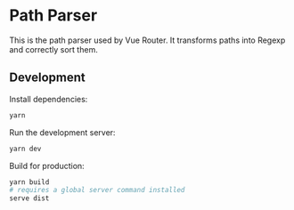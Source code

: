 # Path Parser

This is the path parser used by Vue Router. It transforms paths into Regexp and correctly sort them.

## Development

Install dependencies:

```sh
yarn
```

Run the development server:

```sh
yarn dev
```

Build for production:

```sh
yarn build
# requires a global server command installed
serve dist
```
